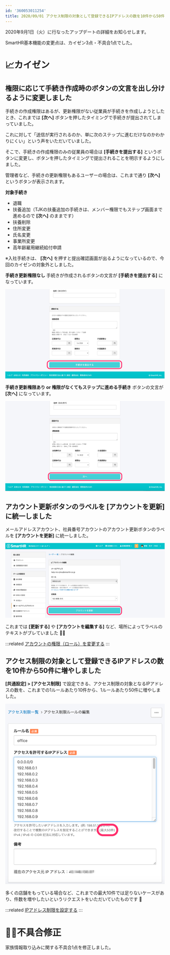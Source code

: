 ```yaml
---
id: '360053011254'
title: 2020/09/01 アクセス制限の対象として登録できるIPアドレスの数を10件から50件に増やしました 他3件
---
```

2020年9月1日（火）に行なったアップデートの詳細をお知らせします。

SmartHR基本機能の変更点は、カイゼン3点・不具合1点でした。

# 📈カイゼン

## 権限に応じて手続き作成時のボタンの文言を出し分けるように変更しました

手続きの作成権限はあるが、更新権限がない従業員が手続きを作成しようとしたとき、これまでは **\[次へ\]** ボタンを押したタイミングで手続きが提出されてしまっていました。

これに対して「送信が実行されるのか、単に次のステップに進むだけなのかわかりにくい」という声をいただいていました。

そこで、手続きの作成権限のみの従業員の場合は **\[手続きを提出する\]** というボタンに変更し、ボタンを押したタイミングで提出されることを明示するようにしました。

管理者など、手続きの更新権限もあるユーザーの場合は、これまで通り **\[次へ\]** というボタンが表示されます。

**対象手続き**

- 退職
- 扶養追加（TJKの扶養追加の手続きは、メンバー権限でもステップ画面まで進めるので **\[次へ\]** のままです）
- 扶養削除
- 住所変更
- 氏名変更
- 事業所変更
- 高年齢雇用継続給付申請

※入社手続きは、 **\[次へ\]** を押すと提出確認画面が出るようになっているので、今回のカイゼンの対象外としました。

**手続き更新権限なし**
手続きが作成されるボタンの文言が **\[手続きを提出する\]** になっています。

![3f129c51-694b-4a10-abcf-f6f0b48ec3ea.png](./3f129c51-694b-4a10-abcf-f6f0b48ec3ea.png)

**手続き更新権限あり or 権限がなくてもステップに進める手続き**
ボタンの文言が **\[次へ\]** になっています。

![b4ba2d61-0a26-482d-812a-1a131ec90199.png](./b4ba2d61-0a26-482d-812a-1a131ec90199.png)

## アカウント更新ボタンのラベルを \[アカウントを更新\] に統一しました

メールアドレスアカウント、社員番号アカウントのアカウント更新ボタンのラベルを **\[アカウントを更新\]** に統一しました。

![b86d2791-eaf5-4b64-9b72-74ff286fc45c.png](./b86d2791-eaf5-4b64-9b72-74ff286fc45c.png)

これまでは **\[更新する\]** や **\[アカウントを編集する\]** など、場所によってラベルのテキストがブレていました 🙇‍♂️

:::related
[アカウントの権限（ロール）を変更する](https://knowledge.smarthr.jp/hc/ja/articles/360026106574)
:::

## アクセス制限の対象として登録できるIPアドレスの数を10件から50件に増やしました

**\[共通設定\] > \[アクセス制限\]** で設定できる、アクセス制限の対象となるIPアドレスの数を、これまでの1ルールあたり10件から、1ルールあたり50件に増やしました。

![c6668fdd-da2f-46e6-8a56-8ef937c086ac.png](./c6668fdd-da2f-46e6-8a56-8ef937c086ac.png)

多くの店舗をもっている場合など、これまでの最大10件では足りないケースがあり、件数を増やしたいというリクエストをいただいていたものです 🙏

:::related
[IPアドレス制限を設定する](https://knowledge.smarthr.jp/hc/ja/articles/360026265753)
:::

# 👨‍⚕️不具合修正

家族情報取り込みに関する不具合1点を修正しました。

